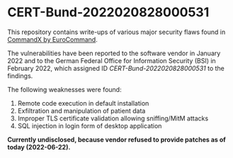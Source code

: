# CERT-Bund-2022020828000531

This repository contains write-ups of various major security flaws found in [CommandX by EuroCommand](https://www.eurocommand.com/).

The vulnerabilities have been reported to the software vendor in January 2022 and to the German Federal Office for Information Security (BSI) in February 2022, which assigned ID *CERT-Bund-2022020828000531* to the findings.

The following weaknesses were found:

1. Remote code execution in default installation
2. Exfiltration and manipulation of patient data
3. Improper TLS certificate validation allowing sniffing/MitM attacks
4. SQL injection in login form of desktop application

**Currently undisclosed, because vendor refused to provide patches as of today (2022-06-22).**
